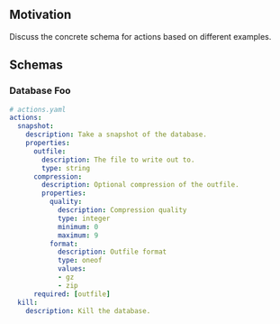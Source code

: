 ## Motivation

Discuss the concrete schema for actions based on different examples.

## Schemas

### Database Foo

```yaml
# actions.yaml
actions:
  snapshot:
    description: Take a snapshot of the database.
    properties:
      outfile:
        description: The file to write out to.
        type: string
      compression:
        description: Optional compression of the outfile.
        properties:
          quality:
            description: Compression quality
            type: integer
            minimum: 0
            maximum: 9
          format:
            description: Outfile format
            type: oneof
            values:
            - gz
            - zip
      required: [outfile]
  kill:
    description: Kill the database.
```